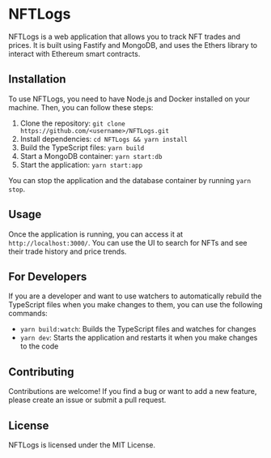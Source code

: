 # NFTLogs

NFTLogs is a web application that allows you to track NFT trades and prices. It is built using Fastify and MongoDB, and uses the Ethers library to interact with Ethereum smart contracts.

## Installation

To use NFTLogs, you need to have Node.js and Docker installed on your machine. Then, you can follow these steps:

1. Clone the repository: `git clone https://github.com/<username>/NFTLogs.git`
2. Install dependencies: `cd NFTLogs && yarn install`
3. Build the TypeScript files: `yarn build`
4. Start a MongoDB container: `yarn start:db`
5. Start the application: `yarn start:app`

You can stop the application and the database container by running `yarn stop`.

## Usage

Once the application is running, you can access it at `http://localhost:3000/`. You can use the UI to search for NFTs and see their trade history and price trends.

## For Developers

If you are a developer and want to use watchers to automatically rebuild the TypeScript files when you make changes to them, you can use the following commands:

- `yarn build:watch`: Builds the TypeScript files and watches for changes
- `yarn dev`: Starts the application and restarts it when you make changes to the code

## Contributing

Contributions are welcome! If you find a bug or want to add a new feature, please create an issue or submit a pull request.

## License

NFTLogs is licensed under the MIT License. 
